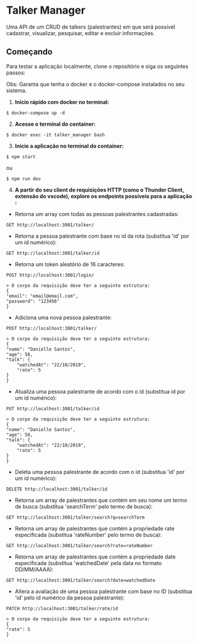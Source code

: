 # Talker Manager

Uma API de um CRUD de talkers (palestrantes) em que será possível cadastrar, visualizar, pesquisar, editar e excluir informações.

## Começando

Para testar a aplicação localmente, clone o repositório e siga os seguintes passos:

Obs: Garanta que tenha o docker e o docker-compose instalados no seu sistema.

1. **Início rápido com docker no terminal:**

```
$ docker-compose up -d
```

2. **Acesse o terminal do container:**

```
$ docker exec -it talker_manager bash
```

3. **Inicie a aplicação no terminal do container:**

```
$ npm start
```
ou

```
$ npm run dev
```

4. **A partir do seu client de requisições HTTP (como o Thunder Client, extensão do vscode), explore os endpoints possíveis para a aplicação :**

- Retorna um array com todas as pessoas palestrantes cadastradas:
```
GET http://localhost:3001/talker/
```

- Retorna a pessoa palestrante com base no id da rota (substitua 'id' por um id numérico):
```
GET http://localhost:3001/talker/id
```

- Retorna um token aleatório de 16 caracteres:
```
POST http://localhost:3001/login/
```

    > O corpo da requisição deve ter a seguinte estrutura:
    {
    "email": "email@email.com",
    "password": "123456"
    }

- Adiciona uma nova pessoa palestrante:
```
POST http://localhost:3001/talker/
```

    > O corpo da requisição deve ter a seguinte estrutura:
    {
    "name": "Danielle Santos",
    "age": 56,
    "talk": {
        "watchedAt": "22/10/2019",
        "rate": 5
    }
    }

- Atualiza uma pessoa palestrante de acordo com o id (substitua id por um id numérico):
```
PUT http://localhost:3001/talker/id
```

    > O corpo da requisição deve ter a seguinte estrutura:
    {
    "name": "Danielle Santos",
    "age": 56,
    "talk": {
        "watchedAt": "22/10/2019",
        "rate": 5
    }
    }

- Deleta uma pessoa palestrante de acordo com o id (substitua 'id' por um id numérico):
```
DELETE http://localhost:3001/talker/id
```

- Retorna um array de palestrantes que contém em seu nome um termo de busca (substitua 'searchTerm' pelo termo de busca):
```
GET http://localhost:3001/talker/search?q=searchTerm
```

- Retorna um array de palestrantes que contém a propriedade rate especificada (substitua 'rateNumber' pelo termo de busca):
```
GET http://localhost:3001/talker/search?rate=rateNumber
```

- Retorna um array de palestrantes que contém a propriedade date especificada (substitua 'watchedDate' pela data no formato DD/MM/AAAA):
```
GET http://localhost:3001/talker/search?date=watchedDate
```

- Altera a avaliação de uma pessoa palestrante com base no ID (substitua 'id' pelo id numérico da pessoa palestrante):
```
PATCH http://localhost:3001/talker/rate/id
```

    > O corpo da requisição deve ter a seguinte estrutura:
    {
    "rate": 5
    }
